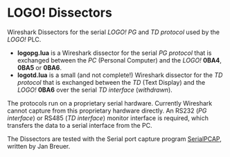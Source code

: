 # LOGO! Dissectors
Wireshark Dissectors for the serial _LOGO! PG_ and _TD protocol_ used by the _LOGO!_ PLC.

* __logopg.lua__ is a Wireshark dissector for the serial _PG protocol_ that is exchanged between the _PC_ (Personal Computer) and the _LOGO!_ __0BA4__, __0BA5__ or __0BA6__. 
* __logotd.lua__ is a small (and not complete!) Wireshark dissector for the _TD protocol_ that is exchanged between the _TD_ (Text Display) and the _LOGO!_ __0BA6__ over the serial _TD interface_ (_withdrawn_). 

The protocols run on a proprietary serial hardware. Currently Wireshark cannot capture from this proprietary hardware directly. An RS232 (_PG interface_) or RS485 (_TD interface_) monitor interface is required, which transfers the data to a serial interface from the PC.

The Dissectors are tested with the Serial port capture program [SerialPCAP](https://github.com/j123b567/SerialPCAP), written by Jan Breuer.
